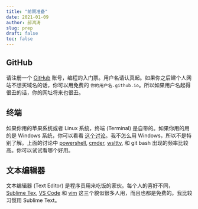 ```yaml
---
title: "前期准备"
date: 2021-01-09
author: 郝鸿涛
slug: prep
draft: false
toc: false
---
```

## GitHub

请注册一个 [GitHub](https://github.com/) 账号，编程的入门票。用户名请认真起。如果你之后建个人网站不想买域名的话，你可以用免费的 `你的用户名.github.io`。所以如果用户名起得很丑的话，你的网址将来也很丑。

## 终端

如果你用的苹果系统或者 Linux 系统，终端 (Terminal) 是自带的。如果你用的用的是 Windows 系统，你可以看看 [这个讨论](https://www.v2ex.com/t/514297)。我不怎么用 Windows，所以不是特别了解。上面的讨论中 [powershell](https://docs.microsoft.com/zh-cn/powershell/scripting/windows-powershell/install/installing-windows-powershell?view=powershell-7.1), [cmder](https://cmder.net/), [wsltty](https://github.com/mintty/wsltty), 和 git bash 出现的频率比较高。你可以试试看哪个好用。

## 文本编辑器

文本编辑器 (Text Editor) 是程序员用来吃饭的家伙。每个人的喜好不同，[Sublime Tex](https://www.sublimetext.com/), [VS Code](https://code.visualstudio.com/) 和 [vim](https://www.vim.org/download.php) 这三个貌似很多人用，而且也都是免费的。我比较习惯用 Sublime Text。

